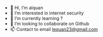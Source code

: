 - 👋 Hi, I’m alquan
- 👀 I’m interested in internet security
- 🌱 I’m currently learning ?
- 💞️ I’m looking to collaborate on Github
- 📫 Contact to email lequan23@gmail.com

<!---
lequan23/lequan23 is a ✨ special ✨ repository because its `README.md` (this file) appears on your GitHub profile.
You can click the Preview link to take a look at your changes.
--->
